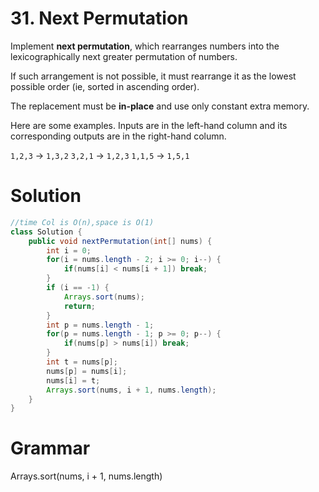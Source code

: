 # 31. Next Permutation

Implement **next permutation**, which rearranges numbers into the lexicographically next greater permutation of numbers.

If such arrangement is not possible, it must rearrange it as the lowest possible order (ie, sorted in ascending order).

The replacement must be **in-place** and use only constant extra memory.

Here are some examples. Inputs are in the left-hand column and its corresponding outputs are in the right-hand column.

`1,2,3` → `1,3,2`
`3,2,1` → `1,2,3`
`1,1,5` → `1,5,1`

#  Solution

```java
//time Col is O(n),space is O(1)
class Solution {
    public void nextPermutation(int[] nums) {
        int i = 0;
        for(i = nums.length - 2; i >= 0; i--) {
            if(nums[i] < nums[i + 1]) break;
        }
        if (i == -1) {
            Arrays.sort(nums);
            return;
        }
        int p = nums.length - 1;
        for(p = nums.length - 1; p >= 0; p--) {
            if(nums[p] > nums[i]) break;
        }
        int t = nums[p];
        nums[p] = nums[i];
        nums[i] = t;
        Arrays.sort(nums, i + 1, nums.length);
    }
}
```

# Grammar

Arrays.sort(nums, i + 1, nums.length)

